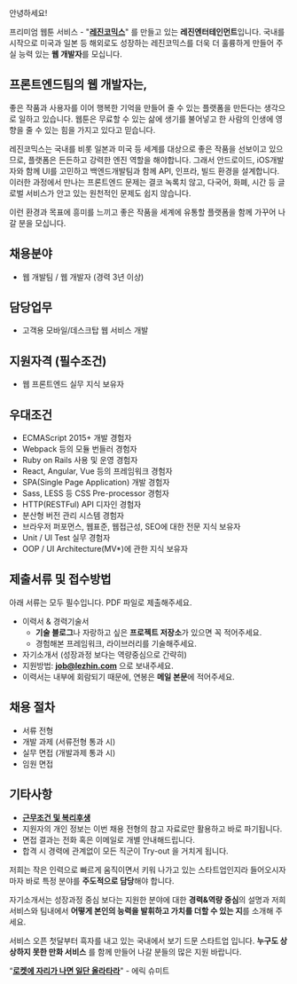 안녕하세요!

프리미엄 웹툰 서비스 - "**[레진코믹스](http://www.lezhin.com)**" 를 만들고 있는 **레진엔터테인먼트**입니다.
국내를 시작으로 미국과 일본 등 해외로도 성장하는 레진코믹스를 더욱 더 훌륭하게 만들어 주실 능력 있는 **웹 개발자**를 모십니다.

## 프론트엔드팀의 웹 개발자는,

좋은 작품과 사용자를 이어 행복한 기억을 만들어 줄 수 있는 플랫폼을 만든다는 생각으로 일하고 있습니다. 
웹툰은 무료할 수 있는 삶에 생기를 불어넣고 한 사람의 인생에 영향을 줄 수 있는 힘을 가지고 있다고 믿습니다.

레진코믹스는 국내를 비롯 일본과 미국 등 세계를 대상으로 좋은 작품을 선보이고 있으므로, 플랫폼은 든든하고 강력한 엔진 역할을 해야합니다. 
그래서 안드로이드, iOS개발자와 함께 UI를 고민하고 백엔드개발팀과 함께 API, 인프라, 빌드 환경을 설계합니다. 
이러한 과정에서 만나는 프론트엔드 문제는 결코 녹록치 않고, 다국어, 화폐, 시간 등 글로벌 서비스가 안고 있는 원천적인 문제도 쉽지 않습니다.

이런 환경과 목표에 흥미를 느끼고 좋은 작품을 세계에 유통할 플랫폼을 함께 가꾸어 나갈 분을 모십니다.


## 채용분야 

- 웹 개발팀 / 웹 개발자 (경력 3년 이상)


## 담당업무  

- 고객용 모바일/데스크탑 웹 서비스 개발


## 지원자격 (필수조건)

- 웹 프론트엔드 실무 지식 보유자


## 우대조건

- ECMAScript 2015+ 개발 경험자
- Webpack 등의 모듈 번들러 경험자
- Ruby on Rails 사용 및 운영 경험자
- React, Angular, Vue 등의 프레임워크 경험자
- SPA(Single Page Application) 개발 경험자
- Sass, LESS 등 CSS Pre-processor 경험자
- HTTP(RESTFul) API 디자인 경험자
- 분산형 버전 관리 시스템 경험자
- 브라우저 퍼포먼스, 웹표준, 웹접근성, SEO에 대한 전문 지식 보유자
- Unit / UI Test 실무 경험자
- OOP / UI Architecture(MV*)에 관한 지식 보유자


## 제출서류 및 접수방법

아래 서류는 모두 필수입니다. PDF 파일로 제출해주세요.

- 이력서 & 경력기술서 
  - **기술 블로그**나 자랑하고 싶은 **프로젝트 저장소**가 있으면 꼭 적어주세요.
  - 경험해본 프레임워크, 라이브러리를 기술해주세요.
- 자기소개서 (성장과정 보다는 역량중심으로 간략히)
- 지원방법: **job@lezhin.com** 으로 보내주세요.
- 이력서는 내부에 회람되기 때문에, 연봉은 **메일 본문**에 적어주세요.


## 채용 절차

- 서류 전형
- 개발 과제 (서류전형 통과 시)
- 실무 면접 (개발과제 통과 시)
- 임원 면접 



## 기타사항 
- [**근무조건 및 복리후생**](https://github.com/lezhin/apply/blob/master/README.md)
- 지원자의 개인 정보는 이번 채용 전형의 참고 자료로만 활용하고 바로 파기됩니다.
- 면접 결과는 전화 혹은 이메일로 개별 안내해드립니다.
- 합격 시 경력에 관계없이 모든 직군이 Try-out 을 거치게 됩니다. 


저희는 작은 인력으로 빠르게 움직이면서 키워 나가고 있는 스타트업인지라 들어오시자마자 바로 특정 분야를 **주도적으로 담당**해야 합니다. 

자기소개서는 성장과정 중심 보다는 지원한 분야에 대한 **경력&역량 중심**의 설명과 저희 서비스와 팀내에서 **어떻게 본인의 능력을 발휘하고 가치를 더할 수 있는 지**를 소개해 주세요.

서비스 오픈 첫달부터 흑자를 내고 있는 국내에서 보기 드문 스타트업 입니다. **누구도 상상하지 못한 만화 서비스** 를 함께 만들어 나갈 분들의 많은 지원 바랍니다.


“[**로켓에 자리가 나면 일단 올라타라**](http://estima.wordpress.com/2012/05/28/sheryl/)" - 에릭 슈미트